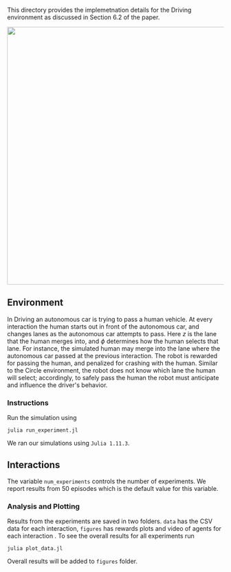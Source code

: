 This directory provides the implemetnation details for the Driving environment as discussed in Section $6.2$ of the paper.

<div style="display: flex; justify-content: center; align-items: center;">
  <img src="https://github.com/user-attachments/assets/a4b204f2-e240-4c9d-bd0a-c6f2b2043ba0" style="width: 600px; height: auto; margin: 0 10px;">
</div>

## Environment
In Driving an autonomous car is trying to pass a human vehicle. At every interaction the human starts out in front of the autonomous car, and changes lanes as the autonomous car attempts to pass. Here $z$ is the lane that the human merges into, and $\phi$ determines how the human selects that lane. For instance, the simulated human may merge into the lane where the autonomous car passed at the previous interaction.
The robot is rewarded for passing the human, and penalized for crashing with the human.
Similar to the Circle environment, the robot does not know which lane the human will select; accordingly, to safely pass the human the robot must anticipate and influence the driver's behavior.

### Instructions
Run the simulation using 

```
julia run_experiment.jl
```

We ran our simulations using `Julia 1.11.3`.

## Interactions
The variable `num_experiments` controls the number of experiments. We report results from $50$ episodes which is the default value for this variable.

### Analysis and Plotting
Results from the experiments are saved in two folders. `data` has the CSV data for each interaction, `figures` has rewards plots and video of agents for each interaction . To see the overall results for all experiments run

```
julia plot_data.jl
```
Overall results will be added to `figures` folder.
